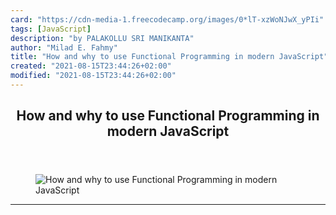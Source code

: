 ```yaml
---
card: "https://cdn-media-1.freecodecamp.org/images/0*lT-xzWoNJwX_yPIi"
tags: [JavaScript]
description: "by PALAKOLLU SRI MANIKANTA"
author: "Milad E. Fahmy"
title: "How and why to use Functional Programming in modern JavaScript"
created: "2021-08-15T23:44:26+02:00"
modified: "2021-08-15T23:44:26+02:00"
---
```

<div class="site-wrapper">
<main id="site-main" class="site-main outer">
<div class="inner">
<article class="post-full post tag-javascript tag-tech tag-programming tag-coding tag-self-improvement ">
<header class="post-full-header">
<h1 class="post-full-title">How and why to use Functional Programming in modern JavaScript</h1>
</header>
<figure class="post-full-image">
<picture>
<source media="(max-width: 700px)" sizes="1px" srcset="data:image/gif;base64,R0lGODlhAQABAIAAAAAAAP///yH5BAEAAAAALAAAAAABAAEAAAIBRAA7 1w">
<source media="(min-width: 701px)" sizes="(max-width: 800px) 400px,
(max-width: 1170px) 700px,
1400px" srcset="https://cdn-media-1.freecodecamp.org/images/0*lT-xzWoNJwX_yPIi 300w,
https://cdn-media-1.freecodecamp.org/images/0*lT-xzWoNJwX_yPIi 600w,
https://cdn-media-1.freecodecamp.org/images/0*lT-xzWoNJwX_yPIi 1000w,
https://cdn-media-1.freecodecamp.org/images/0*lT-xzWoNJwX_yPIi 2000w">
<img onerror="this.style.display='none'" src="https://cdn-media-1.freecodecamp.org/images/0*lT-xzWoNJwX_yPIi" alt="How and why to use Functional Programming in modern JavaScript">
</picture>
</figure>
<section class="post-full-content">
<div class="post-content medium-migrated-article">
</div>
<hr>
</section>
</article>
</div>
</main>
</div>
<!-- Google Tag Manager (noscript) -->
<!-- End Google Tag Manager (noscript) -->
